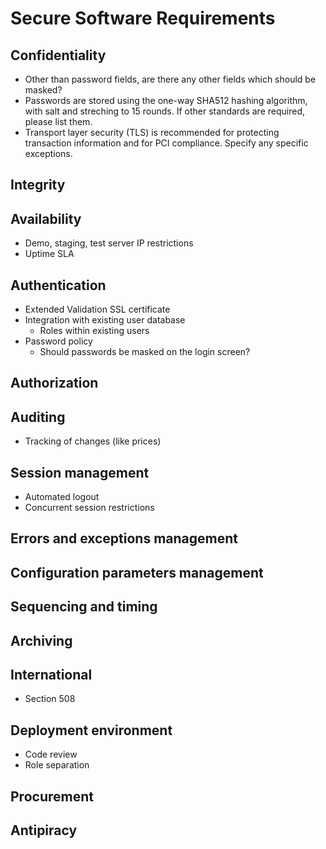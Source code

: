 Secure Software Requirements
============================

## Confidentiality ##
 * Other than password fields, are there any other fields which should be
 masked?
 * Passwords are stored using the one-way SHA512 hashing algorithm, with salt
 and streching to 15 rounds. If other standards are required, please list them.
 * Transport layer security (TLS) is recommended for protecting transaction
 information and for PCI compliance. Specify any specific exceptions.

## Integrity ##
## Availability ##
 * Demo, staging, test server IP restrictions
 * Uptime SLA

## Authentication ##
 * Extended Validation SSL certificate
 * Integration with existing user database
   * Roles within existing users
 * Password policy
   * Should passwords be masked on the login screen?

## Authorization ##
## Auditing ##
  * Tracking of changes (like prices)

## Session management ##
  * Automated logout
  * Concurrent session restrictions

## Errors and exceptions management ##
## Configuration parameters management ##
## Sequencing and timing ##
## Archiving ##
## International ##
  * Section 508

## Deployment environment ##
  * Code review
  * Role separation

## Procurement ##
## Antipiracy ##
